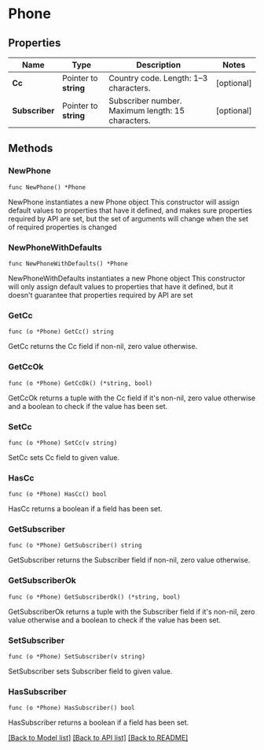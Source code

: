 # Phone

## Properties

Name | Type | Description | Notes
------------ | ------------- | ------------- | -------------
**Cc** | Pointer to **string** | Country code. Length: 1–3 characters. | [optional] 
**Subscriber** | Pointer to **string** | Subscriber number. Maximum length: 15 characters. | [optional] 

## Methods

### NewPhone

`func NewPhone() *Phone`

NewPhone instantiates a new Phone object
This constructor will assign default values to properties that have it defined,
and makes sure properties required by API are set, but the set of arguments
will change when the set of required properties is changed

### NewPhoneWithDefaults

`func NewPhoneWithDefaults() *Phone`

NewPhoneWithDefaults instantiates a new Phone object
This constructor will only assign default values to properties that have it defined,
but it doesn't guarantee that properties required by API are set

### GetCc

`func (o *Phone) GetCc() string`

GetCc returns the Cc field if non-nil, zero value otherwise.

### GetCcOk

`func (o *Phone) GetCcOk() (*string, bool)`

GetCcOk returns a tuple with the Cc field if it's non-nil, zero value otherwise
and a boolean to check if the value has been set.

### SetCc

`func (o *Phone) SetCc(v string)`

SetCc sets Cc field to given value.

### HasCc

`func (o *Phone) HasCc() bool`

HasCc returns a boolean if a field has been set.

### GetSubscriber

`func (o *Phone) GetSubscriber() string`

GetSubscriber returns the Subscriber field if non-nil, zero value otherwise.

### GetSubscriberOk

`func (o *Phone) GetSubscriberOk() (*string, bool)`

GetSubscriberOk returns a tuple with the Subscriber field if it's non-nil, zero value otherwise
and a boolean to check if the value has been set.

### SetSubscriber

`func (o *Phone) SetSubscriber(v string)`

SetSubscriber sets Subscriber field to given value.

### HasSubscriber

`func (o *Phone) HasSubscriber() bool`

HasSubscriber returns a boolean if a field has been set.


[[Back to Model list]](../README.md#documentation-for-models) [[Back to API list]](../README.md#documentation-for-api-endpoints) [[Back to README]](../README.md)


